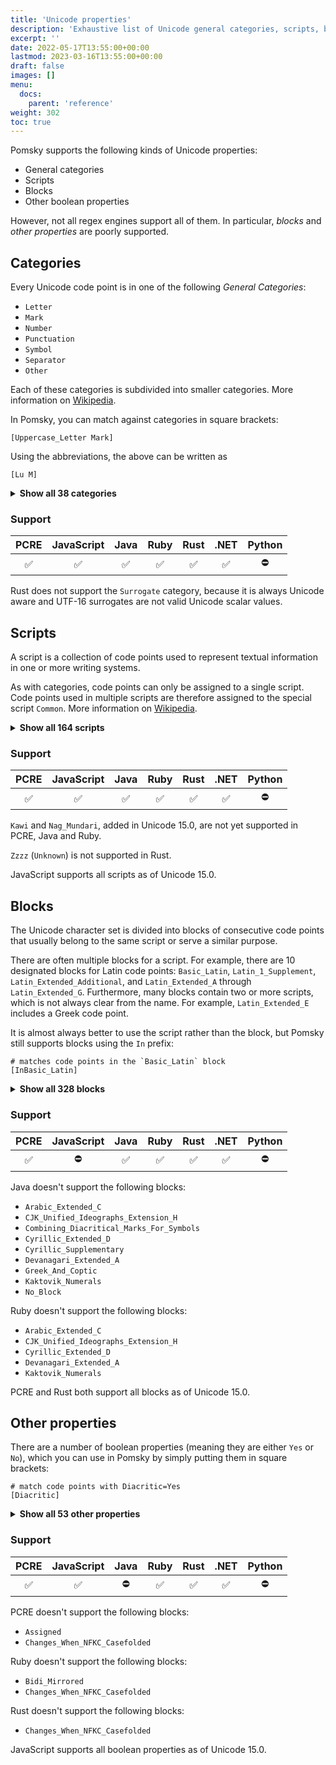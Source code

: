 ```yaml
---
title: 'Unicode properties'
description: 'Exhaustive list of Unicode general categories, scripts, blocks and other properties supported by pomsky'
excerpt: ''
date: 2022-05-17T13:55:00+00:00
lastmod: 2023-03-16T13:55:00+00:00
draft: false
images: []
menu:
  docs:
    parent: 'reference'
weight: 302
toc: true
---
```


Pomsky supports the following kinds of Unicode properties:

- General categories
- Scripts
- Blocks
- Other boolean properties

However, not all regex engines support all of them. In particular, _blocks_ and _other properties_
are poorly supported.

## Categories

Every Unicode code point is in one of the following _General Categories_:

- `Letter`
- `Mark`
- `Number`
- `Punctuation`
- `Symbol`
- `Separator`
- `Other`

Each of these categories is subdivided into smaller categories. More information on [Wikipedia](https://en.wikipedia.org/wiki/Unicode_character_property#General_Category).

In Pomsky, you can match against categories in square brackets:

```pomsky
[Uppercase_Letter Mark]
```

Using the abbreviations, the above can be written as

```pomsky
[Lu M]
```

<details>
<summary><b>Show all 38 categories</b></summary>

| Abbr | Long                    | Description                                          |
| ---- | ----------------------- | ---------------------------------------------------- |
| `Lu` | `Uppercase_Letter`      | an uppercase letter                                  |
| `Ll` | `Lowercase_Letter`      | a lowercase letter                                   |
| `Lt` | `Titlecase_Letter`      | a digraphic character, with first part uppercase     |
| `LC` | `Cased_Letter`          | `Lu` \| `Ll` \| `Lt`                                 |
| `Lm` | `Modifier_Letter`       | a modifier letter                                    |
| `Lo` | `Other_Letter`          | other letters, including syllables and ideographs    |
| `L`  | `Letter`                | `Lu` \| `Ll` \| `Lt` \| `Lm` \| `Lo`                 |
| `Mn` | `Nonspacing_Mark`       | a nonspacing combining mark (zero advance width)     |
| `Mc` | `Spacing_Mark`          | a spacing combining mark (positive advance width)    |
| `Me` | `Enclosing_Mark`        | an enclosing combining mark                          |
| `M`  | `Mark`                  | `Mn` \| `Mc` \| `Me`                                 |
| `Nd` | `Decimal_Number`        | a decimal digit                                      |
| `Nl` | `Letter_Number`         | a letterlike numeric character                       |
| `No` | `Other_Number`          | a numeric character of other type                    |
| `N`  | `Number`                | `Nd` \| `Nl` \| `No`                                 |
| `Pc` | `Connector_Punctuation` | a connecting punctuation mark, like a tie            |
| `Pd` | `Dash_Punctuation`      | a dash or hyphen punctuation mark                    |
| `Ps` | `Open_Punctuation`      | an opening punctuation mark (of a pair)              |
| `Pe` | `Close_Punctuation`     | a closing punctuation mark (of a pair)               |
| `Pi` | `Initial_Punctuation`   | an initial quotation mark                            |
| `Pf` | `Final_Punctuation`     | a final quotation mark                               |
| `Po` | `Other_Punctuation`     | a punctuation mark of other type                     |
| `P`  | `Punctuation`           | `Pc` \| `Pd` \| `Ps` \| `Pe` \| `Pi` \| `Pf` \| `Po` |
| `Sm` | `Math_Symbol`           | a symbol of mathematical use                         |
| `Sc` | `Currency_Symbol`       | a currency sign                                      |
| `Sk` | `Modifier_Symbol`       | a non-letterlike modifier symbol                     |
| `So` | `Other_Symbol`          | a symbol of other type                               |
| `S`  | `Symbol`                | `Sm` \| `Sc` \| `Sk` \| `So`                         |
| `Zs` | `Space_Separator`       | a space character (of various non-zero widths)       |
| `Zl` | `Line_Separator`        | U+2028 LINE SEPARATOR only                           |
| `Zp` | `Paragraph_Separator`   | U+2029 PARAGRAPH SEPARATOR only                      |
| `Z`  | `Separator`             | `Zs` \| `Zl` \| `Zp`                                 |
| `Cc` | `Control`               | a C0 or C1 control code                              |
| `Cf` | `Format`                | a format control character                           |
| `Cs` | `Surrogate`             | a surrogate code point<br />⚠️ not supported in Rust |
| `Co` | `Private_Use`           | a private-use character                              |
| `Cn` | `Unassigned`            | a reserved unassigned code point or a noncharacter   |
| `C`  | `Other`                 | `Cc` \| `Cf` \| `Cs` \| `Co` \| `Cn`                 |

</details>

### Support

| PCRE | JavaScript | Java | Ruby | Rust | .NET | Python |
| :--: | :--------: | :--: | :--: | :--: | :--: | :----: |
|  ✅  |     ✅     |  ✅  |  ✅  |  ✅  |  ✅  |   ⛔   |

Rust does not support the `Surrogate` category, because it is always Unicode aware and UTF-16 surrogates are not valid Unicode scalar values.

## Scripts

A script is a collection of code points used to represent textual information in one or more writing systems.

As with categories, code points can only be assigned to a single script. Code points used in multiple scripts are therefore assigned to the special script `Common`. More information on [Wikipedia](<https://en.wikipedia.org/wiki/Script_(Unicode)>).

<details>
<summary><b>Show all 164 scripts</b></summary>

| Abbr   | Long / Notes                                                |
| ------ | ----------------------------------------------------------- |
| `Adlm` | `Adlam`                                                     |
| `Aghb` | `Caucasian_Albanian`                                        |
| `Ahom` | `Ahom`                                                      |
| `Arab` | `Arabic`                                                    |
| `Armi` | `Imperial_Aramaic`                                          |
| `Armn` | `Armenian`                                                  |
| `Avst` | `Avestan`                                                   |
| `Bali` | `Balinese`                                                  |
| `Bamu` | `Bamum`                                                     |
| `Bass` | `Bassa_Vah`                                                 |
| `Batk` | `Batak`                                                     |
| `Beng` | `Bengali`                                                   |
| `Bhks` | `Bhaiksuki`                                                 |
| `Bopo` | `Bopomofo`                                                  |
| `Brah` | `Brahmi`                                                    |
| `Brai` | `Braille`                                                   |
| `Bugi` | `Buginese`                                                  |
| `Buhd` | `Buhid`                                                     |
| `Cakm` | `Chakma`                                                    |
| `Cans` | `Canadian_Aboriginal`                                       |
| `Cari` | `Carian`                                                    |
| `Cham` | `Cham`                                                      |
| `Cher` | `Cherokee`                                                  |
| `Chrs` | `Chorasmian`                                                |
| `Copt` | `Coptic`, `Qaac`                                            |
| `Cpmn` | `Cypro_Minoan`                                              |
| `Cprt` | `Cypriot`                                                   |
| `Cyrl` | `Cyrillic`                                                  |
| `Deva` | `Devanagari`                                                |
| `Diak` | `Dives_Akuru`                                               |
| `Dogr` | `Dogra`                                                     |
| `Dsrt` | `Deseret`                                                   |
| `Dupl` | `Duployan`                                                  |
| `Egyp` | `Egyptian_Hieroglyphs`                                      |
| `Elba` | `Elbasan`                                                   |
| `Elym` | `Elymaic`                                                   |
| `Ethi` | `Ethiopic`                                                  |
| `Geor` | `Georgian`                                                  |
| `Glag` | `Glagolitic`                                                |
| `Gong` | `Gunjala_Gondi`                                             |
| `Gonm` | `Masaram_Gondi`                                             |
| `Goth` | `Gothic`                                                    |
| `Gran` | `Grantha`                                                   |
| `Grek` | `Greek`                                                     |
| `Gujr` | `Gujarati`                                                  |
| `Guru` | `Gurmukhi`                                                  |
| `Hang` | `Hangul`                                                    |
| `Hani` | `Han`                                                       |
| `Hano` | `Hanunoo`                                                   |
| `Hatr` | `Hatran`                                                    |
| `Hebr` | `Hebrew`                                                    |
| `Hira` | `Hiragana`                                                  |
| `Hluw` | `Anatolian_Hieroglyphs`                                     |
| `Hmng` | `Pahawh_Hmong`                                              |
| `Hmnp` | `Nyiakeng_Puachue_Hmong`                                    |
| `Hung` | `Old_Hungarian`                                             |
| `Ital` | `Old_Italic`                                                |
| `Java` | `Javanese`                                                  |
| `Kali` | `Kayah_Li`                                                  |
| `Kana` | `Katakana`                                                  |
| `Kawi` | `Kawi`<br />⚠️ not supported by PCRE, Java and Ruby         |
| `Khar` | `Kharoshthi`                                                |
| `Khmr` | `Khmer`                                                     |
| `Khoj` | `Khojki`                                                    |
| `Kits` | `Khitan_Small_Script`                                       |
| `Knda` | `Kannada`                                                   |
| `Kthi` | `Kaithi`                                                    |
| `Lana` | `Tai_Tham`                                                  |
| `Laoo` | `Lao`                                                       |
| `Latn` | `Latin`                                                     |
| `Lepc` | `Lepcha`                                                    |
| `Limb` | `Limbu`                                                     |
| `Lina` | `Linear_A`                                                  |
| `Linb` | `Linear_B`                                                  |
| `Lisu` | `Lisu`                                                      |
| `Lyci` | `Lycian`                                                    |
| `Lydi` | `Lydian`                                                    |
| `Mahj` | `Mahajani`                                                  |
| `Maka` | `Makasar`                                                   |
| `Mand` | `Mandaic`                                                   |
| `Mani` | `Manichaean`                                                |
| `Marc` | `Marchen`                                                   |
| `Medf` | `Medefaidrin`                                               |
| `Mend` | `Mende_Kikakui`                                             |
| `Merc` | `Meroitic_Cursive`                                          |
| `Mero` | `Meroitic_Hieroglyphs`                                      |
| `Mlym` | `Malayalam`                                                 |
| `Modi` | `Modi`                                                      |
| `Mong` | `Mongolian`                                                 |
| `Mroo` | `Mro`                                                       |
| `Mtei` | `Meetei_Mayek`                                              |
| `Mult` | `Multani`                                                   |
| `Mymr` | `Myanmar`                                                   |
| `Nagm` | `Nag_Mundari`<br /> ⚠️ not supported by PCRE, Java and Ruby |
| `Nand` | `Nandinagari`                                               |
| `Narb` | `Old_North_Arabian`                                         |
| `Nbat` | `Nabataean`                                                 |
| `Newa` | `Newa`                                                      |
| `Nkoo` | `Nko`                                                       |
| `Nshu` | `Nushu`                                                     |
| `Ogam` | `Ogham`                                                     |
| `Olck` | `Ol_Chiki`                                                  |
| `Orkh` | `Old_Turkic`                                                |
| `Orya` | `Oriya`                                                     |
| `Osge` | `Osage`                                                     |
| `Osma` | `Osmanya`                                                   |
| `Ougr` | `Old_Uyghur`                                                |
| `Palm` | `Palmyrene`                                                 |
| `Pauc` | `Pau_Cin_Hau`                                               |
| `Perm` | `Old_Permic`                                                |
| `Phag` | `Phags_Pa`                                                  |
| `Phli` | `Inscriptional_Pahlavi`                                     |
| `Phlp` | `Psalter_Pahlavi`                                           |
| `Phnx` | `Phoenician`                                                |
| `Plrd` | `Miao`                                                      |
| `Prti` | `Inscriptional_Parthian`                                    |
| `Rjng` | `Rejang`                                                    |
| `Rohg` | `Hanifi_Rohingya`                                           |
| `Runr` | `Runic`                                                     |
| `Samr` | `Samaritan`                                                 |
| `Sarb` | `Old_South_Arabian`                                         |
| `Saur` | `Saurashtra`                                                |
| `Sgnw` | `SignWriting`                                               |
| `Shaw` | `Shavian`                                                   |
| `Shrd` | `Sharada`                                                   |
| `Sidd` | `Siddham`                                                   |
| `Sind` | `Khudawadi`                                                 |
| `Sinh` | `Sinhala`                                                   |
| `Sogd` | `Sogdian`                                                   |
| `Sogo` | `Old_Sogdian`                                               |
| `Sora` | `Sora_Sompeng`                                              |
| `Soyo` | `Soyombo`                                                   |
| `Sund` | `Sundanese`                                                 |
| `Sylo` | `Syloti_Nagri`                                              |
| `Syrc` | `Syriac`                                                    |
| `Tagb` | `Tagbanwa`                                                  |
| `Takr` | `Takri`                                                     |
| `Tale` | `Tai_Le`                                                    |
| `Talu` | `New_Tai_Lue`                                               |
| `Taml` | `Tamil`                                                     |
| `Tang` | `Tangut`                                                    |
| `Tavt` | `Tai_Viet`                                                  |
| `Telu` | `Telugu`                                                    |
| `Tfng` | `Tifinagh`                                                  |
| `Tglg` | `Tagalog`                                                   |
| `Thaa` | `Thaana`                                                    |
| `Thai` | `Thai`                                                      |
| `Tibt` | `Tibetan`                                                   |
| `Tirh` | `Tirhuta`                                                   |
| `Tnsa` | `Tangsa`                                                    |
| `Toto` | `Toto`                                                      |
| `Ugar` | `Ugaritic`                                                  |
| `Vaii` | `Vai`                                                       |
| `Vith` | `Vithkuqi`                                                  |
| `Wara` | `Warang_Citi`                                               |
| `Wcho` | `Wancho`                                                    |
| `Xpeo` | `Old_Persian`                                               |
| `Xsux` | `Cuneiform`                                                 |
| `Yezi` | `Yezidi`                                                    |
| `Yiii` | `Yi`                                                        |
| `Zanb` | `Zanabazar_Square`                                          |
| `Zinh` | `Inherited`                                                 |
| `Zyyy` | `Common`                                                    |
| `Zzzz` | `Unknown`<br /> ⚠️ not supported by Rust                    |

</details>

### Support

| PCRE | JavaScript | Java | Ruby | Rust | .NET | Python |
| :--: | :--------: | :--: | :--: | :--: | :--: | :----: |
|  ✅  |     ✅     |  ✅  |  ✅  |  ✅  |  ✅  |   ⛔   |

`Kawi` and `Nag_Mundari`, added in Unicode 15.0, are not yet supported in PCRE, Java and Ruby.

`Zzzz` (`Unknown`) is not supported in Rust.

JavaScript supports all scripts as of Unicode 15.0.

## Blocks

The Unicode character set is divided into blocks of consecutive code points that usually belong to the same script or serve a similar purpose.

There are often multiple blocks for a script. For example, there are 10 designated blocks for Latin code points: `Basic_Latin`, `Latin_1_Supplement`, `Latin_Extended_Additional`, and `Latin_Extended_A` through `Latin_Extended_G`. Furthermore, many blocks contain two or more scripts, which is not always clear from the name. For example, `Latin_Extended_E` includes a Greek code point.

It is almost always better to use the script rather than the block, but Pomsky still supports blocks using the `In` prefix:

```pomsky
# matches code points in the `Basic_Latin` block
[InBasic_Latin]
```

<details>
<summary><b>Show all 328 blocks</b></summary>

| Names                                                                                                |
| ---------------------------------------------------------------------------------------------------- |
| `Adlam`                                                                                              |
| `Aegean_Numbers`                                                                                     |
| `Ahom`                                                                                               |
| `Alchemical`, `Alchemical_Symbols`                                                                   |
| `Alphabetic_PF`, `Alphabetic_Presentation_Forms`                                                     |
| `Anatolian_Hieroglyphs`                                                                              |
| `Ancient_Greek_Music`, `Ancient_Greek_Musical_Notation`                                              |
| `Ancient_Greek_Numbers`                                                                              |
| `Ancient_Symbols`                                                                                    |
| `Arabic`                                                                                             |
| `Arabic_Ext_A`, `Arabic_Extended_A`                                                                  |
| `Arabic_Ext_B`, `Arabic_Extended_B`                                                                  |
| `Arabic_Ext_C`, `Arabic_Extended_C`                                                                  |
| `Arabic_Math`, `Arabic_Mathematical_Alphabetic_Symbols`                                              |
| `Arabic_PF_A`, `Arabic_Presentation_Forms_A`                                                         |
| `Arabic_PF_B`, `Arabic_Presentation_Forms_B`                                                         |
| `Arabic_Sup`, `Arabic_Supplement`                                                                    |
| `Armenian`                                                                                           |
| `Arrows`                                                                                             |
| `ASCII`, `Basic_Latin`                                                                               |
| `Avestan`                                                                                            |
| `Balinese`                                                                                           |
| `Bamum`                                                                                              |
| `Bamum_Sup`, `Bamum_Supplement`                                                                      |
| `Bassa_Vah`                                                                                          |
| `Batak`                                                                                              |
| `Bengali`                                                                                            |
| `Bhaiksuki`                                                                                          |
| `Block_Elements`                                                                                     |
| `Bopomofo`                                                                                           |
| `Bopomofo_Ext`, `Bopomofo_Extended`                                                                  |
| `Box_Drawing`                                                                                        |
| `Brahmi`                                                                                             |
| `Braille`, `Braille_Patterns`                                                                        |
| `Buginese`                                                                                           |
| `Buhid`                                                                                              |
| `Byzantine_Music`, `Byzantine_Musical_Symbols`                                                       |
| `Carian`                                                                                             |
| `Caucasian_Albanian`                                                                                 |
| `Chakma`                                                                                             |
| `Cham`                                                                                               |
| `Cherokee`                                                                                           |
| `Cherokee_Sup`, `Cherokee_Supplement`                                                                |
| `Chess_Symbols`                                                                                      |
| `Chorasmian`                                                                                         |
| `CJK`, `CJK_Unified_Ideographs`                                                                      |
| `CJK_Compat`, `CJK_Compatibility`                                                                    |
| `CJK_Compat_Forms`, `CJK_Compatibility_Forms`                                                        |
| `CJK_Compat_Ideographs`, `CJK_Compatibility_Ideographs`                                              |
| `CJK_Compat_Ideographs_Sup`, `CJK_Compatibility_Ideographs_Supplement`                               |
| `CJK_Ext_A`, `CJK_Unified_Ideographs_Extension_A`                                                    |
| `CJK_Ext_B`, `CJK_Unified_Ideographs_Extension_B`                                                    |
| `CJK_Ext_C`, `CJK_Unified_Ideographs_Extension_C`                                                    |
| `CJK_Ext_D`, `CJK_Unified_Ideographs_Extension_D`                                                    |
| `CJK_Ext_E`, `CJK_Unified_Ideographs_Extension_E`                                                    |
| `CJK_Ext_F`, `CJK_Unified_Ideographs_Extension_F`                                                    |
| `CJK_Ext_G`, `CJK_Unified_Ideographs_Extension_G`                                                    |
| `CJK_Ext_H`, `CJK_Unified_Ideographs_Extension_H`                                                    |
| `CJK_Radicals_Sup`, `CJK_Radicals_Supplement`                                                        |
| `CJK_Strokes`                                                                                        |
| `CJK_Symbols`, `CJK_Symbols_And_Punctuation`                                                         |
| `Compat_Jamo`, `Hangul_Compatibility_Jamo`                                                           |
| `Control_Pictures`                                                                                   |
| `Coptic`                                                                                             |
| `Coptic_Epact_Numbers`                                                                               |
| `Counting_Rod`, `Counting_Rod_Numerals`                                                              |
| `Cuneiform`                                                                                          |
| `Cuneiform_Numbers`, `Cuneiform_Numbers_And_Punctuation`                                             |
| `Currency_Symbols`                                                                                   |
| `Cypriot_Syllabary`                                                                                  |
| `Cypro_Minoan`                                                                                       |
| `Cyrillic`                                                                                           |
| `Cyrillic_Ext_A`, `Cyrillic_Extended_A`                                                              |
| `Cyrillic_Ext_B`, `Cyrillic_Extended_B`                                                              |
| `Cyrillic_Ext_C`, `Cyrillic_Extended_C`                                                              |
| `Cyrillic_Ext_D`, `Cyrillic_Extended_D`                                                              |
| `Cyrillic_Sup`, `Cyrillic_Supplement`, `Cyrillic_Supplementary`                                      |
| `Deseret`                                                                                            |
| `Devanagari`                                                                                         |
| `Devanagari_Ext`, `Devanagari_Extended`                                                              |
| `Devanagari_Ext_A`, `Devanagari_Extended_A`                                                          |
| `Diacriticals`, `Combining_Diacritical_Marks`                                                        |
| `Diacriticals_Ext`, `Combining_Diacritical_Marks_Extended`                                           |
| `Diacriticals_For_Symbols`, `Combining_Diacritical_Marks_For_Symbols`, `Combining_Marks_For_Symbols` |
| `Diacriticals_Sup`, `Combining_Diacritical_Marks_Supplement`                                         |
| `Dingbats`                                                                                           |
| `Dives_Akuru`                                                                                        |
| `Dogra`                                                                                              |
| `Domino`, `Domino_Tiles`                                                                             |
| `Duployan`                                                                                           |
| `Early_Dynastic_Cuneiform`                                                                           |
| `Egyptian_Hieroglyph_Format_Controls`                                                                |
| `Egyptian_Hieroglyphs`                                                                               |
| `Elbasan`                                                                                            |
| `Elymaic`                                                                                            |
| `Emoticons`                                                                                          |
| `Enclosed_Alphanum`, `Enclosed_Alphanumerics`                                                        |
| `Enclosed_Alphanum_Sup`, `Enclosed_Alphanumeric_Supplement`                                          |
| `Enclosed_CJK`, `Enclosed_CJK_Letters_And_Months`                                                    |
| `Enclosed_Ideographic_Sup`, `Enclosed_Ideographic_Supplement`                                        |
| `Ethiopic`                                                                                           |
| `Ethiopic_Ext`, `Ethiopic_Extended`                                                                  |
| `Ethiopic_Ext_A`, `Ethiopic_Extended_A`                                                              |
| `Ethiopic_Ext_B`, `Ethiopic_Extended_B`                                                              |
| `Ethiopic_Sup`, `Ethiopic_Supplement`                                                                |
| `Geometric_Shapes`                                                                                   |
| `Geometric_Shapes_Ext`, `Geometric_Shapes_Extended`                                                  |
| `Georgian`                                                                                           |
| `Georgian_Ext`, `Georgian_Extended`                                                                  |
| `Georgian_Sup`, `Georgian_Supplement`                                                                |
| `Glagolitic`                                                                                         |
| `Glagolitic_Sup`, `Glagolitic_Supplement`                                                            |
| `Gothic`                                                                                             |
| `Grantha`                                                                                            |
| `Greek`, `Greek_And_Coptic`                                                                          |
| `Greek_Ext`, `Greek_Extended`                                                                        |
| `Gujarati`                                                                                           |
| `Gunjala_Gondi`                                                                                      |
| `Gurmukhi`                                                                                           |
| `Half_And_Full_Forms`, `Halfwidth_And_Fullwidth_Forms`                                               |
| `Half_Marks`, `Combining_Half_Marks`                                                                 |
| `Hangul`, `Hangul_Syllables`                                                                         |
| `Hanifi_Rohingya`                                                                                    |
| `Hanunoo`                                                                                            |
| `Hatran`                                                                                             |
| `Hebrew`                                                                                             |
| `High_PU_Surrogates`, `High_Private_Use_Surrogates`                                                  |
| `High_Surrogates`                                                                                    |
| `Hiragana`                                                                                           |
| `IDC`, `Ideographic_Description_Characters`                                                          |
| `Ideographic_Symbols`, `Ideographic_Symbols_And_Punctuation`                                         |
| `Imperial_Aramaic`                                                                                   |
| `Indic_Number_Forms`, `Common_Indic_Number_Forms`                                                    |
| `Indic_Siyaq_Numbers`                                                                                |
| `Inscriptional_Pahlavi`                                                                              |
| `Inscriptional_Parthian`                                                                             |
| `IPA_Ext`, `IPA_Extensions`                                                                          |
| `Jamo`, `Hangul_Jamo`                                                                                |
| `Jamo_Ext_A`, `Hangul_Jamo_Extended_A`                                                               |
| `Jamo_Ext_B`, `Hangul_Jamo_Extended_B`                                                               |
| `Javanese`                                                                                           |
| `Kaithi`                                                                                             |
| `Kaktovik_Numerals`                                                                                  |
| `Kana_Ext_A`, `Kana_Extended_A`                                                                      |
| `Kana_Ext_B`, `Kana_Extended_B`                                                                      |
| `Kana_Sup`, `Kana_Supplement`                                                                        |
| `Kanbun`                                                                                             |
| `Kangxi`, `Kangxi_Radicals`                                                                          |
| `Kannada`                                                                                            |
| `Katakana`                                                                                           |
| `Katakana_Ext`, `Katakana_Phonetic_Extensions`                                                       |
| `Kawi`                                                                                               |
| `Kayah_Li`                                                                                           |
| `Kharoshthi`                                                                                         |
| `Khitan_Small_Script`                                                                                |
| `Khmer`                                                                                              |
| `Khmer_Symbols`                                                                                      |
| `Khojki`                                                                                             |
| `Khudawadi`                                                                                          |
| `Lao`                                                                                                |
| `Latin_1_Sup`, `Latin_1_Supplement` , `Latin_1`                                                      |
| `Latin_Ext_A`, `Latin_Extended_A`                                                                    |
| `Latin_Ext_Additional`, `Latin_Extended_Additional`                                                  |
| `Latin_Ext_B`, `Latin_Extended_B`                                                                    |
| `Latin_Ext_C`, `Latin_Extended_C`                                                                    |
| `Latin_Ext_D`, `Latin_Extended_D`                                                                    |
| `Latin_Ext_E`, `Latin_Extended_E`                                                                    |
| `Latin_Ext_F`, `Latin_Extended_F`                                                                    |
| `Latin_Ext_G`, `Latin_Extended_G`                                                                    |
| `Lepcha`                                                                                             |
| `Letterlike_Symbols`                                                                                 |
| `Limbu`                                                                                              |
| `Linear_A`                                                                                           |
| `Linear_B_Ideograms`                                                                                 |
| `Linear_B_Syllabary`                                                                                 |
| `Lisu`                                                                                               |
| `Lisu_Sup`, `Lisu_Supplement`                                                                        |
| `Low_Surrogates`                                                                                     |
| `Lycian`                                                                                             |
| `Lydian`                                                                                             |
| `Mahajani`                                                                                           |
| `Mahjong`, `Mahjong_Tiles`                                                                           |
| `Makasar`                                                                                            |
| `Malayalam`                                                                                          |
| `Mandaic`                                                                                            |
| `Manichaean`                                                                                         |
| `Marchen`                                                                                            |
| `Masaram_Gondi`                                                                                      |
| `Math_Alphanum`, `Mathematical_Alphanumeric_Symbols`                                                 |
| `Math_Operators`, `Mathematical_Operators`                                                           |
| `Mayan_Numerals`                                                                                     |
| `Medefaidrin`                                                                                        |
| `Meetei_Mayek`                                                                                       |
| `Meetei_Mayek_Ext`, `Meetei_Mayek_Extensions`                                                        |
| `Mende_Kikakui`                                                                                      |
| `Meroitic_Cursive`                                                                                   |
| `Meroitic_Hieroglyphs`                                                                               |
| `Miao`                                                                                               |
| `Misc_Arrows`, `Miscellaneous_Symbols_And_Arrows`                                                    |
| `Misc_Math_Symbols_A`, `Miscellaneous_Mathematical_Symbols_A`                                        |
| `Misc_Math_Symbols_B`, `Miscellaneous_Mathematical_Symbols_B`                                        |
| `Misc_Pictographs`, `Miscellaneous_Symbols_And_Pictographs`                                          |
| `Misc_Symbols`, `Miscellaneous_Symbols`                                                              |
| `Misc_Technical`, `Miscellaneous_Technical`                                                          |
| `Modi`                                                                                               |
| `Modifier_Letters`, `Spacing_Modifier_Letters`                                                       |
| `Modifier_Tone_Letters`                                                                              |
| `Mongolian`                                                                                          |
| `Mongolian_Sup`, `Mongolian_Supplement`                                                              |
| `Mro`                                                                                                |
| `Multani`                                                                                            |
| `Music`, `Musical_Symbols`                                                                           |
| `Myanmar`                                                                                            |
| `Myanmar_Ext_A`, `Myanmar_Extended_A`                                                                |
| `Myanmar_Ext_B`, `Myanmar_Extended_B`                                                                |
| `Nabataean`                                                                                          |
| `Nag_Mundari`                                                                                        |
| `Nandinagari`                                                                                        |
| `NB`, `No_Block`                                                                                     |
| `New_Tai_Lue`                                                                                        |
| `Newa`                                                                                               |
| `NKo`                                                                                                |
| `Number_Forms`                                                                                       |
| `Nushu`                                                                                              |
| `Nyiakeng_Puachue_Hmong`                                                                             |
| `OCR`, `Optical_Character_Recognition`                                                               |
| `Ogham`                                                                                              |
| `Ol_Chiki`                                                                                           |
| `Old_Hungarian`                                                                                      |
| `Old_Italic`                                                                                         |
| `Old_North_Arabian`                                                                                  |
| `Old_Permic`                                                                                         |
| `Old_Persian`                                                                                        |
| `Old_Sogdian`                                                                                        |
| `Old_South_Arabian`                                                                                  |
| `Old_Turkic`                                                                                         |
| `Old_Uyghur`                                                                                         |
| `Oriya`                                                                                              |
| `Ornamental_Dingbats`                                                                                |
| `Osage`                                                                                              |
| `Osmanya`                                                                                            |
| `Ottoman_Siyaq_Numbers`                                                                              |
| `Pahawh_Hmong`                                                                                       |
| `Palmyrene`                                                                                          |
| `Pau_Cin_Hau`                                                                                        |
| `Phags_Pa`                                                                                           |
| `Phaistos`, `Phaistos_Disc`                                                                          |
| `Phoenician`                                                                                         |
| `Phonetic_Ext`, `Phonetic_Extensions`                                                                |
| `Phonetic_Ext_Sup`, `Phonetic_Extensions_Supplement`                                                 |
| `Playing_Cards`                                                                                      |
| `Psalter_Pahlavi`                                                                                    |
| `PUA`, `Private_Use_Area`, `Private_Use`                                                             |
| `Punctuation`, `General_Punctuation`                                                                 |
| `Rejang`                                                                                             |
| `Rumi`, `Rumi_Numeral_Symbols`                                                                       |
| `Runic`                                                                                              |
| `Samaritan`                                                                                          |
| `Saurashtra`                                                                                         |
| `Sharada`                                                                                            |
| `Shavian`                                                                                            |
| `Shorthand_Format_Controls`                                                                          |
| `Siddham`                                                                                            |
| `Sinhala`                                                                                            |
| `Sinhala_Archaic_Numbers`                                                                            |
| `Small_Forms`, `Small_Form_Variants`                                                                 |
| `Small_Kana_Ext`, `Small_Kana_Extension`                                                             |
| `Sogdian`                                                                                            |
| `Sora_Sompeng`                                                                                       |
| `Soyombo`                                                                                            |
| `Specials`                                                                                           |
| `Sundanese`                                                                                          |
| `Sundanese_Sup`, `Sundanese_Supplement`                                                              |
| `Sup_Arrows_A`, `Supplemental_Arrows_A`                                                              |
| `Sup_Arrows_B`, `Supplemental_Arrows_B`                                                              |
| `Sup_Arrows_C`, `Supplemental_Arrows_C`                                                              |
| `Sup_Math_Operators`, `Supplemental_Mathematical_Operators`                                          |
| `Sup_PUA_A`, `Supplementary_Private_Use_Area_A`                                                      |
| `Sup_PUA_B`, `Supplementary_Private_Use_Area_B`                                                      |
| `Sup_Punctuation`, `Supplemental_Punctuation`                                                        |
| `Sup_Symbols_And_Pictographs`, `Supplemental_Symbols_And_Pictographs`                                |
| `Super_And_Sub`, `Superscripts_And_Subscripts`                                                       |
| `Sutton_SignWriting`                                                                                 |
| `Syloti_Nagri`                                                                                       |
| `Symbols_And_Pictographs_Ext_A`, `Symbols_And_Pictographs_Extended_A`                                |
| `Symbols_For_Legacy_Computing`                                                                       |
| `Syriac`                                                                                             |
| `Syriac_Sup`, `Syriac_Supplement`                                                                    |
| `Tagalog`                                                                                            |
| `Tagbanwa`                                                                                           |
| `Tags`                                                                                               |
| `Tai_Le`                                                                                             |
| `Tai_Tham`                                                                                           |
| `Tai_Viet`                                                                                           |
| `Tai_Xuan_Jing`, `Tai_Xuan_Jing_Symbols`                                                             |
| `Takri`                                                                                              |
| `Tamil`                                                                                              |
| `Tamil_Sup`, `Tamil_Supplement`                                                                      |
| `Tangsa`                                                                                             |
| `Tangut`                                                                                             |
| `Tangut_Components`                                                                                  |
| `Tangut_Sup`, `Tangut_Supplement`                                                                    |
| `Telugu`                                                                                             |
| `Thaana`                                                                                             |
| `Thai`                                                                                               |
| `Tibetan`                                                                                            |
| `Tifinagh`                                                                                           |
| `Tirhuta`                                                                                            |
| `Toto`                                                                                               |
| `Transport_And_Map`, `Transport_And_Map_Symbols`                                                     |
| `UCAS`, `Unified_Canadian_Aboriginal_Syllabics`, `Canadian_Syllabics`                                |
| `UCAS_Ext`, `Unified_Canadian_Aboriginal_Syllabics_Extended`                                         |
| `UCAS_Ext_A`, `Unified_Canadian_Aboriginal_Syllabics_Extended_A`                                     |
| `Ugaritic`                                                                                           |
| `Vai`                                                                                                |
| `Vedic_Ext`, `Vedic_Extensions`                                                                      |
| `Vertical_Forms`                                                                                     |
| `Vithkuqi`                                                                                           |
| `VS`, `Variation_Selectors`                                                                          |
| `VS_Sup`, `Variation_Selectors_Supplement`                                                           |
| `Wancho`                                                                                             |
| `Warang_Citi`                                                                                        |
| `Yezidi`                                                                                             |
| `Yi_Radicals`                                                                                        |
| `Yi_Syllables`                                                                                       |
| `Yijing`, `Yijing_Hexagram_Symbols`                                                                  |
| `Zanabazar_Square`                                                                                   |
| `Znamenny_Music`, `Znamenny_Musical_Notation`                                                        |

</details>

### Support

| PCRE | JavaScript | Java | Ruby | Rust | .NET | Python |
| :--: | :--------: | :--: | :--: | :--: | :--: | :----: |
|  ✅  |     ⛔     |  ✅  |  ✅  |  ✅  |  ✅  |   ⛔   |

Java doesn't support the following blocks:

- `Arabic_Extended_C`
- `CJK_Unified_Ideographs_Extension_H`
- `Combining_Diacritical_Marks_For_Symbols`
- `Cyrillic_Extended_D`
- `Cyrillic_Supplementary`
- `Devanagari_Extended_A`
- `Greek_And_Coptic`
- `Kaktovik_Numerals`
- `No_Block`

Ruby doesn't support the following blocks:

- `Arabic_Extended_C`
- `CJK_Unified_Ideographs_Extension_H`
- `Cyrillic_Extended_D`
- `Devanagari_Extended_A`
- `Kaktovik_Numerals`

PCRE and Rust both support all blocks as of Unicode 15.0.

## Other properties

There are a number of boolean properties (meaning they are either `Yes` or `No`), which you can use in Pomsky by simply putting them in square brackets:

```pomsky
# match code points with Diacritic=Yes
[Diacritic]
```

<details>
<summary><b>Show all 53 other properties</b></summary>

| Abbr       | Long                           |
| ---------- | ------------------------------ |
| `ASCII`    | `ASCII`                        |
| `AHex`     | `ASCII_Hex_Digit`              |
| `Alpha`    | `Alphabetic`                   |
| `Any`      | `Any`                          |
| `Assigned` | `Assigned`                     |
| `Bidi_C`   | `Bidi_Control`                 |
| `Bidi_M`   | `Bidi_Mirrored`                |
| `CI`       | `Case_Ignorable`               |
| `Cased`    | `Cased`                        |
| `CWCF`     | `Changes_When_Casefolded`      |
| `CWCM`     | `Changes_When_Casemapped`      |
| `CWL`      | `Changes_When_Lowercased`      |
| `CWKCF`    | `Changes_When_NFKC_Casefolded` |
| `CWT`      | `Changes_When_Titlecased`      |
| `CWU`      | `Changes_When_Uppercased`      |
| `Dash`     | `Dash`                         |
| `DI`       | `Default_Ignorable_Code_Point` |
| `Dep`      | `Deprecated`                   |
| `Dia`      | `Diacritic`                    |
| `Emoji`    | `Emoji`                        |
| `EComp`    | `Emoji_Component`              |
| `EMod`     | `Emoji_Modifier`               |
| `EBase`    | `Emoji_Modifier_Base`          |
| `EPres`    | `Emoji_Presentation`           |
| `ExtPict`  | `Extended_Pictographic`        |
| `Ext`      | `Extender`                     |
| `Gr_Base`  | `Grapheme_Base`                |
| `Gr_Ext`   | `Grapheme_Extend`              |
| `Hex`      | `Hex_Digit`                    |
| `IDSB`     | `IDS_Binary_Operator`          |
| `IDST`     | `IDS_Trinary_Operator`         |
| `IDC`      | `ID_Continue`                  |
| `IDS`      | `ID_Start`                     |
| `Ideo`     | `Ideographic`                  |
| `Join_C`   | `Join_Control`                 |
| `LOE`      | `Logical_Order_Exception`      |
| `Lower`    | `Lowercase`                    |
| `Math`     | `Math`                         |
| `NChar`    | `Noncharacter_Code_Point`      |
| `Pat_Syn`  | `Pattern_Syntax`               |
| `Pat_WS`   | `Pattern_White_Space`          |
| `QMark`    | `Quotation_Mark`               |
| `Radical`  | `Radical`                      |
| `RI`       | `Regional_Indicator`           |
| `STerm`    | `Sentence_Terminal`            |
| `SD`       | `Soft_Dotted`                  |
| `Term`     | `Terminal_Punctuation`         |
| `UIdeo`    | `Unified_Ideograph`            |
| `Upper`    | `Uppercase`                    |
| `VS`       | `Variation_Selector`           |
| `space`    | `White_Space`                  |
| `XIDC`     | `XID_Continue`                 |
| `XIDS`     | `XID_Start`                    |

</details>

### Support

| PCRE | JavaScript | Java | Ruby | Rust | .NET | Python |
| :--: | :--------: | :--: | :--: | :--: | :--: | :----: |
|  ✅  |     ✅     |  ⛔  |  ✅  |  ✅  |  ✅  |   ⛔   |

PCRE doesn't support the following blocks:

- `Assigned`
- `Changes_When_NFKC_Casefolded`

Ruby doesn't support the following blocks:

- `Bidi_Mirrored`
- `Changes_When_NFKC_Casefolded`

Rust doesn't support the following blocks:

- `Changes_When_NFKC_Casefolded`

JavaScript supports all boolean properties as of Unicode 15.0.

